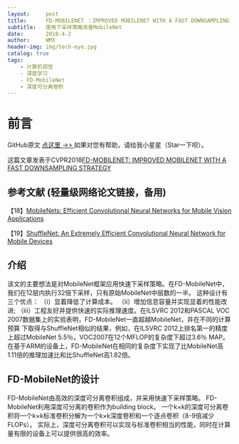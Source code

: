 ```yaml
---
layout:     post
title:      FD-MOBILENET ：IMPROVED MOBILENET WITH A FAST DOWNSAMPLING STRATEGY
subtitle:   使用下采样策略改善MobileNet
date:       2018-4-2
author:     WMX
header-img: img/tech-eye.jpg
catalog: true
tags:
    - 计算机视觉
    - 深度学习
    - FD-MobileNet
    - 深度可分离卷积
---
```


# 前言
GitHub原文 [点这里 ->> ](https://github.com/wmx17806275903/wmx17806275903.github.io/new/master/_posts)
如果对您有帮助，请给我小星星（Star一下呗）。

这篇文章发表于CVPR2018[FD-MOBILENET: IMPROVED MOBILENET WITH A FAST DOWNSAMPLING STRATEGY](https://arxiv.org/pdf/1802.03750.pdf)

## 参考文献 (轻量级网络论文链接，备用)

【18】[MobileNets: Efficient Convolutional Neural Networks for Mobile Vision
Applications](https://arxiv.org/pdf/1704.04861.pdf)

【19】[ShuffleNet: An Extremely Efficient Convolutional Neural Network for Mobile
Devices](https://arxiv.org/pdf/1707.01083.pdf)

## 介绍
该文的主要想法是对MobileNet框架应用快速下采样策略。在FD-MobileNet中，我们在12层内执行32倍下采样，只有原始MobileNet中层数的一半。
这种设计有三个优点：
（i）显着降低了计算成本。 
（ii）增加信息容量并实现显着的性能改进;
（iii）工程友好并提供快速的实际推理速度。在ILSVRC 2012和PASCAL VOC 2007数据集上的实验表明，FD-MobileNet一直超越MobileNet，并在不同的计算预算
下取得与ShuffleNet相似的结果，例如，在ILSVRC 2012上排名第一的精度上超过MobileNet 5.5％，VOC2007在12个MFLOP的复杂度下超过3.6％ MAP。
在基于ARM的设备上，FD-MobileNet在相同的复杂度下实现了比MobileNet高1.11倍的推理加速比和比ShuffleNet高1.82倍。

## FD-MobileNet的设计
FD-MobileNet由高效的深度可分离卷积组成，并采用快速下采样策略。
FD-MobileNet利用深度可分离的卷积作为building block。 一个k×k的深度可分离卷积将一个k×k标准卷积分解为一个k×k深度卷积和一个逐点卷积（8-9倍减少FLOPs）。
实际上，深度可分离卷积可以实现与标准卷积相当的性能，同时在计算量有限的设备上可以提供很高的效率。 
